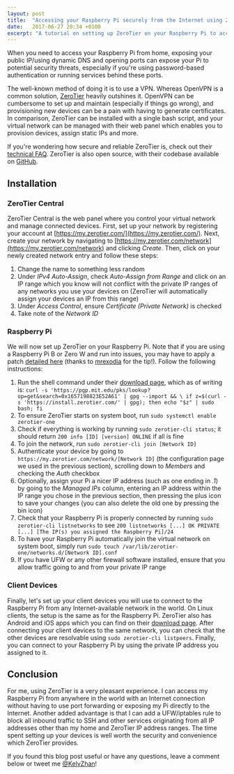 ```yaml
---
layout: post
title:  "Accessing your Raspberry Pi securely from the Internet using ZeroTier"
date:   2017-06-27 20:34 +0100
excerpt: "A tutorial on setting up ZeroTier on your Raspberry Pi to access it away from home securely."
---
```


When you need to access your Raspberry Pi from home, exposing your public IP/using dynamic DNS and opening ports can expose your Pi to potential security threats, especially if you're using password-based authentication or running services behind these ports. 

The well-known method of doing it is to use a VPN. Whereas OpenVPN is a common solution, [ZeroTier](https://zerotier.com/) heavily outshines it. OpenVPN can be cumbersome to set up and maintain (especially if things go wrong), and provisioning new devices can be a pain with having to generate certificates. In comparison, ZeroTier can be installed with a single bash script, and your virtual network can be managed with their web panel which enables you to provision devices, assign static IPs and more. 

If you're wondering how secure and reliable ZeroTier is, check out their [technical FAQ](https://support.zerotier.com/hc/en-us/articles/115001331927-Technical-FAQ). ZeroTier is also open source, with their codebase available on [GitHub](https://github.com/zerotier/ZeroTierOne).

## Installation

### ZeroTier Central

ZeroTier Central is the web panel where you control your virtual network and manage connected devices. First, set up your network by registering your account at [https://my.zerotier.com/](https://my.zerotier.com/). Next, create your network by navigating to  [https://my.zerotier.com/network](https://my.zerotier.com/network) and clicking _Create_. Then, click on your newly created network entry and follow these steps:

1. Change the name to something less random
2. Under _IPv4 Auto-Assign_, check _Auto-Assign from Range_ and click on an IP range which you know will not conflict with the private IP ranges of any networks you use your devices on (ZeroTier will automatically assign your devices an IP from this range)
3. Under _Access Control_, ensure _Certificate (Private Network)_ is checked
4. Take note of the _Network ID_

### Raspberry Pi

We will now set up ZeroTier on your Raspberry Pi. Note that if you are using a Raspberry Pi B or Zero W and run into issues, you may have to apply a patch [detailed here](https://github.com/zerotier/ZeroTierOne/issues/510#issuecomment-351093694) (thanks to [mrexodia](https://iamkelv.in/blog/2017/06/zerotier.html#comment-3658807685) for the tip!). Follow the following instructions:

1. Run the shell command under their [download page](https://www.zerotier.com/download.shtml), which as of writing is: `curl -s 'https://pgp.mit.edu/pks/lookup?op=get&search=0x1657198823E52A61' | gpg --import && \
if z=$(curl -s 'https://install.zerotier.com/' | gpg); then echo "$z" | sudo bash; fi`
2. To ensure ZeroTier starts on system boot, run `sudo systemctl enable zerotier-one`
3. Check if everything is working by running `sudo zerotier-cli status`; it should return `200 info [ID] [version] ONLINE` if all is fine
4. To join the network, run `sudo zerotier-cli join [Network ID]`
5. Authenticate your device by going to `https://my.zerotier.com/network/[Network ID]` (the configuration page we used in the previous section), scrolling down to _Members_ and checking the _Auth_ checkbox
6. Optionally, assign your Pi a nicer IP address (such as one ending in _.1_) by going to the _Managed IPs_ column, entering an IP address within the IP range you chose in the previous section, then pressing the plus icon to save your changes (you can also delete the old one by pressing the bin icon)
7. Check that your Raspberry Pi is properly connected by running `sudo zerotier-cli listnetworks` to see `200 listnetworks [...] OK PRIVATE [...] [The IP(s) you assigned the Raspberry Pi]/24`
8. To have your Raspberry Pi automatically join the virtual network on system boot, simply run `sudo touch /var/lib/zerotier-one/networks.d/[Network ID].conf`
9. If you have UFW or any other firewall software installed, ensure that you allow traffic going to and from your private IP range

### Client Devices

Finally, let's set up your client devices you will use to connect to the Raspberry Pi from any Internet-available network in the world. On Linux clients, the setup is the same as for the Raspberry Pi. ZeroTier also has Android and iOS apps which you can find on their [download page](https://www.zerotier.com/download.shtml). After connecting your client devices to the same network, you can check that the other devices are resolvable using `sudo zerotier-cli listpeers`. Finally, you can connect to your Raspberry Pi by using the private IP address you assigned to it.
    
## Conclusion

For me, using ZeroTier is a very pleasant experience. I can access my Raspberry Pi from anywhere in the world with an Internet connection without having to use port forwarding or exposing my Pi directly to the Internet. Another added advantage is that I can add a UFW/iptables rule to block all inbound traffic to SSH and other services originating from all IP addresses other than my home and ZeroTier IP address ranges. The time spent setting up your devices is well worth the security and convenience which ZeroTier provides.

If you found this blog post useful or have any questions, leave a comment below or tweet me [@KelvZhan](https://twitter.com/KelvZhan)!
